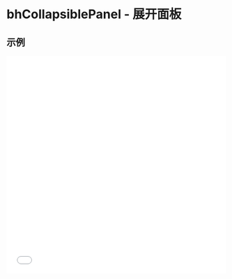 # bhCollapsiblePanel - 展开面板

## 示例

<iframe width="100%" height="500" src="//jsrun.net/E4pKp/embedded/all/light/" allowfullscreen="allowfullscreen" frameborder="0"></iframe>